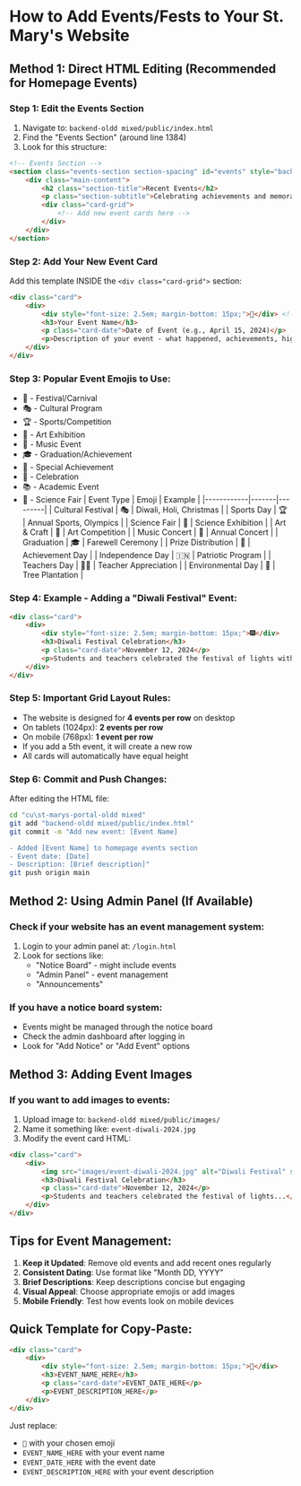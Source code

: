 # How to Add Events/Fests to Your St. Mary's Website

## Method 1: Direct HTML Editing (Recommended for Homepage Events)

### Step 1: Edit the Events Section
1. Navigate to: `backend-oldd mixed/public/index.html`
2. Find the "Events Section" (around line 1384)
3. Look for this structure:

```html
<!-- Events Section -->
<section class="events-section section-spacing" id="events" style="background: #ffffff;">
    <div class="main-content">
        <h2 class="section-title">Recent Events</h2>
        <p class="section-subtitle">Celebrating achievements and memorable moments in our school community</p>
        <div class="card-grid">
            <!-- Add new event cards here -->
        </div>
    </div>
</section>
```

### Step 2: Add Your New Event Card
Add this template INSIDE the `<div class="card-grid">` section:

```html
<div class="card">
    <div>
        <div style="font-size: 2.5em; margin-bottom: 15px;">🎪</div> <!-- Choose your emoji -->
        <h3>Your Event Name</h3>
        <p class="card-date">Date of Event (e.g., April 15, 2024)</p>
        <p>Description of your event - what happened, achievements, highlights, etc.</p>
    </div>
</div>
```

### Step 3: Popular Event Emojis to Use:
- 🎪 - Festival/Carnival
- 🎭 - Cultural Program
- 🏆 - Sports/Competition
- 🎨 - Art Exhibition
- 🎵 - Music Event
- 🎓 - Graduation/Achievement
- 🌟 - Special Achievement
- 🎉 - Celebration
- 📚 - Academic Event
- 🔬 - Science Fair
| Event Type | Emoji | Example |
|------------|-------|---------|
| Cultural Festival | 🎭 | Diwali, Holi, Christmas |
| Sports Day | 🏆 | Annual Sports, Olympics |
| Science Fair | 🔬 | Science Exhibition |
| Art & Craft | 🎨 | Art Competition |
| Music Concert | 🎵 | Annual Concert |
| Graduation | 🎓 | Farewell Ceremony |
| Prize Distribution | 🏅 | Achievement Day |
| Independence Day | 🇮🇳 | Patriotic Program |
| Teachers Day | 👩‍🏫 | Teacher Appreciation |
| Environmental Day | 🌱 | Tree Plantation |

### Step 4: Example - Adding a "Diwali Festival" Event:

```html
<div class="card">
    <div>
        <div style="font-size: 2.5em; margin-bottom: 15px;">🎆</div>
        <h3>Diwali Festival Celebration</h3>
        <p class="card-date">November 12, 2024</p>
        <p>Students and teachers celebrated the festival of lights with traditional performances, rangoli competition, and cultural programs showcasing our rich heritage.</p>
    </div>
</div>
```

### Step 5: Important Grid Layout Rules:
- The website is designed for **4 events per row** on desktop
- On tablets (1024px): **2 events per row**
- On mobile (768px): **1 event per row**
- If you add a 5th event, it will create a new row
- All cards will automatically have equal height

### Step 6: Commit and Push Changes:
After editing the HTML file:

```bash
cd "cu\st-marys-portal-oldd mixed"
git add "backend-oldd mixed/public/index.html"
git commit -m "Add new event: [Event Name]

- Added [Event Name] to homepage events section
- Event date: [Date]
- Description: [Brief description]"
git push origin main
```

## Method 2: Using Admin Panel (If Available)

### Check if your website has an event management system:
1. Login to your admin panel at: `/login.html`
2. Look for sections like:
   - "Notice Board" - might include events
   - "Admin Panel" - event management
   - "Announcements"

### If you have a notice board system:
- Events might be managed through the notice board
- Check the admin dashboard after logging in
- Look for "Add Notice" or "Add Event" options

## Method 3: Adding Event Images

### If you want to add images to events:
1. Upload image to: `backend-oldd mixed/public/images/`
2. Name it something like: `event-diwali-2024.jpg`
3. Modify the event card HTML:

```html
<div class="card">
    <div>
        <img src="images/event-diwali-2024.jpg" alt="Diwali Festival" style="width: 100%; max-height: 200px; object-fit: cover; border-radius: 8px; margin-bottom: 15px;">
        <h3>Diwali Festival Celebration</h3>
        <p class="card-date">November 12, 2024</p>
        <p>Students and teachers celebrated the festival of lights...</p>
    </div>
</div>
```

## Tips for Event Management:

1. **Keep it Updated**: Remove old events and add recent ones regularly
2. **Consistent Dating**: Use format like "Month DD, YYYY"
3. **Brief Descriptions**: Keep descriptions concise but engaging
4. **Visual Appeal**: Choose appropriate emojis or add images
5. **Mobile Friendly**: Test how events look on mobile devices

## Quick Template for Copy-Paste:

```html
<div class="card">
    <div>
        <div style="font-size: 2.5em; margin-bottom: 15px;">🎉</div>
        <h3>EVENT_NAME_HERE</h3>
        <p class="card-date">EVENT_DATE_HERE</p>
        <p>EVENT_DESCRIPTION_HERE</p>
    </div>
</div>
```

Just replace:
- `🎉` with your chosen emoji
- `EVENT_NAME_HERE` with your event name
- `EVENT_DATE_HERE` with the event date
- `EVENT_DESCRIPTION_HERE` with your event description